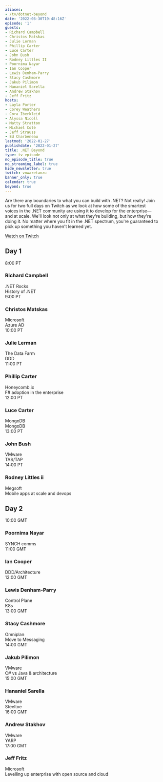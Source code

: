 ```yaml
---
aliases:
- /tv/dotnet-beyond
date: '2022-03-30T19:48:16Z'
episode: '1'
guests:
- Richard Campbell
- Christos Matskas
- Julie Lerman
- Phillip Carter
- Luce Carter
- John Bush
- Rodney Littles II
- Poornima Nayar
- Ian Cooper
- Lewis Denham-Parry
- Stacy Cashmore
- Jakub Pilimon
- Hananiel Sarella
- Andrew Stakhov
- Jeff Fritz
hosts:
- Layla Porter
- Corey Weathers
- Cora Iberkleid
- Alyssa Nicoll
- Matty Stratton
- Michael Coté
- Jeff Strauss
- Ed Charbeneau
lastmod: '2022-01-27'
publishdate: '2022-01-27'
title: .NET Beyond
type: tv-episode
no_episode_title: true
no_streaming_label: true
hide_newsletter: true
twitch: vmwaretanzu
banner_only: true
calendar: true
beyond: true
---
```

Are there any boundaries to what you can build with .NET? Not really! Join us for two full days on Twitch as we look at how some of the smartest voices in the .NET community are using it to develop for the enterprise—and at scale. We'll look not only at what they're building, but how they're doing it. No matter where you fit in the .NET spectrum, you're guaranteed to pick up something you haven't learned yet. 

<a class='btn mt-2 mb-5 position-relative z-1' href='https://www.twitch.tv/vmwaretanzu'><span class="position-relative">Watch on Twitch<span></a>

<h2 class="mb-4 mt-4">Day 1</h2>

<div class="row border-bottom py-3">
  <div class="time col-2 pl-0 h4">8:00 PT</div>
  <div class="name col-5">
    <h3 class="h4 py-0">
      Richard Campbell
    </h3>
    <span class="company d-block fs-90 opacity-4">.NET Rocks</span>
  </div>
  <div class="talk-title col-5 h4">History of .NET</div>
</div>
<div class="row border-bottom py-3">
  <div class="time col-2 pl-0 h4">9:00 PT</div>
  <div class="name col-5">
    <h3 class="h4 py-0">
      Christos Matskas
    </h3>
    <span class="company d-block fs-90 opacity-4">Microsoft</span>
  </div>
  <div class="talk-title col-5 h4">Azure AD</div>
</div>
<div class="row border-bottom py-3">
  <div class="time col-2 pl-0 h4">10:00 PT</div>
  <div class="name col-5">
    <h3 class="h4 py-0">
      Julie Lerman
    </h3>
    <span class="company d-block fs-90 opacity-4">The Data Farm</span>
  </div>
  <div class="talk-title col-5 h4">DDD</div>
</div>
<div class="row border-bottom py-3">
  <div class="time col-2 pl-0 h4">11:00 PT</div>
  <div class="name col-5">
    <h3 class="h4 py-0">
      Phillip Carter
    </h3>
    <span class="company d-block fs-90 opacity-4">Honeycomb.io</span>
  </div>
  <div class="talk-title col-5 h4">F# adoption in the enterprise</div>
</div>
<div class="row border-bottom py-3">
  <div class="time col-2 pl-0 h4">12:00 PT</div>
  <div class="name col-5">
    <h3 class="h4 py-0">
      Luce Carter
    </h3>
    <span class="company d-block fs-90 opacity-4">MongoDB</span>
  </div>
  <div class="talk-title col-5 h4">MongoDB</div>
</div>
<div class="row border-bottom py-3">
  <div class="time col-2 pl-0 h4">13:00 PT</div>
  <div class="name col-5">
    <h3 class="h4 py-0">
      John Bush
    </h3>
    <span class="company d-block fs-90 opacity-4">VMware</span>
  </div>
  <div class="talk-title col-5 h4">TAS/TAP</div>
</div>
<div class="row border-bottom py-3">
  <div class="time col-2 pl-0 h4">14:00 PT</div>
  <div class="name col-5">
    <h3 class="h4 py-0">
      Rodney Littles ii
    </h3>
    <span class="company d-block fs-90 opacity-4">Megsoft</span>
  </div>
  <div class="talk-title col-5 h4">Mobile apps at scale and devops</div>
</div>

<h2 class="mb-4 mt-4">Day 2</h2>

<div class="row border-bottom py-3">
  <div class="time col-2 pl-0 h4">10:00 GMT</div>
  <div class="name col-5">
    <h3 class="h4 py-0">
      Poornima Nayar
    </h3>
    <span class="company d-block fs-90 opacity-4"></span>
  </div>
  <div class="talk-title col-5 h4">SYNCH comms</div>
</div>
<div class="row border-bottom py-3">
  <div class="time col-2 pl-0 h4">11:00 GMT</div>
  <div class="name col-5">
    <h3 class="h4 py-0">
      Ian Cooper
    </h3>
    <span class="company d-block fs-90 opacity-4"></span>
  </div>
  <div class="talk-title col-5 h4">DDD/Architecture</div>
</div>
<div class="row border-bottom py-3">
  <div class="time col-2 pl-0 h4">12:00 GMT</div>
  <div class="name col-5">
    <h3 class="h4 py-0">
      Lewis Denham-Parry
    </h3>
    <span class="company d-block fs-90 opacity-4">Control Plane</span>
  </div>
  <div class="talk-title col-5 h4">K8s</div>
</div>
<div class="row border-bottom py-3">
  <div class="time col-2 pl-0 h4">13:00 GMT</div>
  <div class="name col-5">
    <h3 class="h4 py-0">
      Stacy Cashmore
    </h3>
    <span class="company d-block fs-90 opacity-4">Omniplan</span>
  </div>
  <div class="talk-title col-5 h4">Move to Messaging</div>
</div>
<div class="row border-bottom py-3">
  <div class="time col-2 pl-0 h4">14:00 GMT</div>
  <div class="name col-5">
    <h3 class="h4 py-0">
      Jakub Pilimon
    </h3>
    <span class="company d-block fs-90 opacity-4">VMware</span>
  </div>
  <div class="talk-title col-5 h4">C# vs Java & architecture</div>
</div>
<div class="row border-bottom py-3">
  <div class="time col-2 pl-0 h4">15:00 GMT</div>
  <div class="name col-5">
    <h3 class="h4 py-0">
      Hananiel Sarella
    </h3>
    <span class="company d-block fs-90 opacity-4">VMware</span>
  </div>
  <div class="talk-title col-5 h4">Steeltoe</div>
</div>
<div class="row border-bottom py-3">
  <div class="time col-2 pl-0 h4">16:00 GMT</div>
  <div class="name col-5">
    <h3 class="h4 py-0">
      Andrew Stakhov
    </h3>
    <span class="company d-block fs-90 opacity-4">VMware</span>
  </div>
  <div class="talk-title col-5 h4">YARP</div>
</div>
<div class="row border-bottom py-3">
  <div class="time col-2 pl-0 h4">17:00 GMT</div>
  <div class="name col-5">
    <h3 class="h4 py-0">
      Jeff Fritz
    </h3>
    <span class="company d-block fs-90 opacity-4">Microsoft</span>
  </div>
  <div class="talk-title col-5 h4">Levelling up enterprise with open source and cloud</div>
</div>